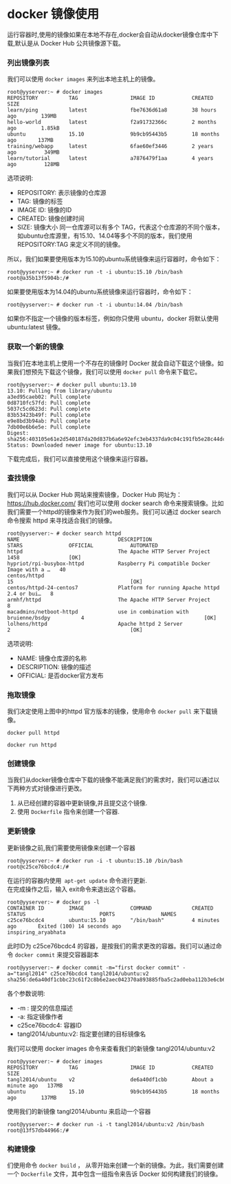 # docker 镜像使用

运行容器时,使用的镜像如果在本地不存在,docker会自动从docker镜像仓库中下载,默认是从 Docker Hub 公共镜像源下载。


### 列出镜像列表

我们可以使用 `docker images` 来列出本地主机上的镜像。

```
root@yyserver:~ # docker images
REPOSITORY          TAG                 IMAGE ID            CREATED             SIZE
learn/ping          latest              fbe7636d61a8        38 hours ago        139MB
hello-world         latest              f2a91732366c        2 months ago        1.85kB
ubuntu              15.10               9b9cb95443b5        18 months ago       137MB
training/webapp     latest              6fae60ef3446        2 years ago         349MB
learn/tutorial      latest              a7876479f1aa        4 years ago         128MB

```

选项说明:
* REPOSITORY: 表示镜像的仓库源
* TAG: 镜像的标签
* IMAGE ID: 镜像的ID
* CREATED: 镜像创建时间
* SIZE: 镜像大小
同一仓库源可以有多个 TAG，代表这个仓库源的不同个版本，如ubuntu仓库源里，有15.10、14.04等多个不同的版本，我们使用 REPOSITORY:TAG 来定义不同的镜像。

所以，我们如果要使用版本为15.10的ubuntu系统镜像来运行容器时，命令如下：
```
root@yyserver:~ # docker run -t -i ubuntu:15.10 /bin/bash
root@a35b13f5904b:/# 
```

如果要使用版本为14.04的ubuntu系统镜像来运行容器时，命令如下：

```
root@yyserver:~ # docker run -t -i ubuntu:14.04 /bin/bash
```

如果你不指定一个镜像的版本标签，例如你只使用 ubuntu，docker 将默认使用 ubuntu:latest 镜像。


### 获取一个新的镜像

当我们在本地主机上使用一个不存在的镜像时 Docker 就会自动下载这个镜像。如果我们想预先下载这个镜像，我们可以使用 `docker pull` 命令来下载它。

```
root@yyserver:~ # docker pull ubuntu:13.10 
13.10: Pulling from library/ubuntu
a3ed95caeb02: Pull complete 
0d8710fc57fd: Pull complete 
5037c5cd623d: Pull complete 
83b53423b49f: Pull complete 
e9e8bd3b94ab: Pull complete 
7db00e6b6e5e: Pull complete 
Digest: sha256:403105e61e2d540187da20d837b6a6e92efc3eb4337da9c04c191fb5e28c44dc
Status: Downloaded newer image for ubuntu:13.10

```
下载完成后，我们可以直接使用这个镜像来运行容器。


### 查找镜像

我们可以从 Docker Hub 网站来搜索镜像，Docker Hub 网址为： https://hub.docker.com/
我们也可以使用 docker search 命令来搜索镜像。比如我们需要一个httpd的镜像来作为我们的web服务。我们可以通过 docker search 命令搜索 httpd 来寻找适合我们的镜像。

```
root@yyserver:~ # docker search httpd
NAME                                DESCRIPTION                                     STARS               OFFICIAL            AUTOMATED
httpd                               The Apache HTTP Server Project                  1458                [OK]                
hypriot/rpi-busybox-httpd           Raspberry Pi compatible Docker Image with a …   40                                      
centos/httpd                                                                        15                                      [OK]
centos/httpd-24-centos7             Platform for running Apache httpd 2.4 or bui…   8                                       
armhf/httpd                         The Apache HTTP Server Project                  8                                       
macadmins/netboot-httpd             use in combination with bruienne/bsdpy          4                                       [OK]
lolhens/httpd                       Apache httpd 2 Server                           2                                       [OK]
```
选项说明:

* NAME: 镜像仓库源的名称
* DESCRIPTION: 镜像的描述
* OFFICIAL: 是否docker官方发布

### 拖取镜像
我们决定使用上图中的httpd 官方版本的镜像，使用命令 `docker pull` 来下载镜像。

```
docker pull httpd
```
```
docker run httpd
```
### 创建镜像
当我们从docker镜像仓库中下载的镜像不能满足我们的需求时，我们可以通过以下两种方式对镜像进行更改。
1. 从已经创建的容器中更新镜像,并且提交这个镜像.
2. 使用 `Dockerfile` 指令来创建一个容器.

### 更新镜像
更新镜像之前,我们需要使用镜像来创建一个容器
```
root@yyserver:~ # docker run -i -t ubuntu:15.10 /bin/bash
root@c25ce76bcdc4:/# 
```

在运行的容器内使用` apt-get update` 命令进行更新.<br>
在完成操作之后，输入 exit命令来退出这个容器。<br>
```
root@yyserver:~ # docker ps -l
CONTAINER ID        IMAGE               COMMAND             CREATED             STATUS                        PORTS               NAMES
c25ce76bcdc4        ubuntu:15.10        "/bin/bash"         4 minutes ago       Exited (100) 14 seconds ago                       inspiring_aryabhata
```
此时ID为 c25ce76bcdc4 的容器，是按我们的需求更改的容器。我们可以通过命令 `docker commit` 来提交容器副本<br>

```
root@yyserver:~ # docker commit -m="first docker commit" -a="tangl2014" c25ce76bcdc4 tangl2014/ubuntu:v2
sha256:de6a40df1cbbc23c61f2c8b6e2aec042370a893885fba5c2ad0eba112b3e6cb6
```
各个参数说明:
* -m : 提交的信息描述
* -a: 指定镜像作者
* c25ce76bcdc4: 容器ID
* tangl2014/ubuntu:v2: 指定要创建的目标镜像名

我们可以使用 docker images 命令来查看我们的新镜像 tangl2014/ubuntu:v2

```
root@yyserver:~ # docker images
REPOSITORY          TAG                 IMAGE ID            CREATED              SIZE
tangl2014/ubuntu    v2                  de6a40df1cbb        About a minute ago   137MB
ubuntu              15.10               9b9cb95443b5        18 months ago        137MB
```
使用我们的新镜像 tangl2014/ubuntu 来启动一个容器

```
root@yyserver:~ # docker run -i -t tangl2014/ubuntu:v2 /bin/bash                 
root@13f57db44966:/# 
```
### 构建镜像
们使用命令 `docker build` ， 从零开始来创建一个新的镜像。为此，我们需要创建一个 `Dockerfile` 文件，其中包含一组指令来告诉 Docker 如何构建我们的镜像。

